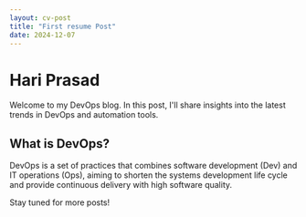 ```yaml
---
layout: cv-post
title: "First resume Post"
date: 2024-12-07
---
```


# Hari Prasad

Welcome to my DevOps blog. In this post, I'll share insights into the latest trends in DevOps and automation tools.

## What is DevOps?

DevOps is a set of practices that combines software development (Dev) and IT operations (Ops), aiming to shorten the systems development life cycle and provide continuous delivery with high software quality.

Stay tuned for more posts!
